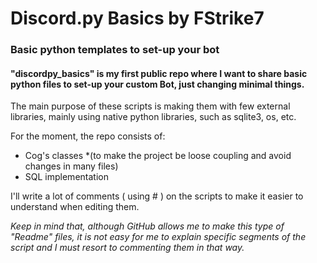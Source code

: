 # Discord.py Basics by FStrike7
### Basic python templates to set-up your bot

#### "discordpy_basics" is my first public repo where I want to share basic python files to set-up your custom Bot, just changing minimal things.

The main purpose of these scripts is making them with few external libraries, mainly using native python libraries, such as sqlite3, os, etc.

For the moment, the repo consists of:
- Cog's classes *(to make the project be loose coupling and avoid changes in many files)
- SQL implementation

I'll write a lot of comments ( using # ) on the scripts to make it easier to understand when editing them.

_Keep in mind that, although GitHub allows me to make this type of "Readme" files, it is not easy for me to explain specific segments of the script and I must resort to commenting them in that way._
